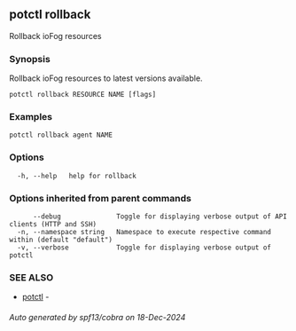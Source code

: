 ## potctl rollback

Rollback ioFog resources

### Synopsis

Rollback ioFog resources to latest versions available.

```
potctl rollback RESOURCE NAME [flags]
```

### Examples

```
potctl rollback agent NAME
```

### Options

```
  -h, --help   help for rollback
```

### Options inherited from parent commands

```
      --debug              Toggle for displaying verbose output of API clients (HTTP and SSH)
  -n, --namespace string   Namespace to execute respective command within (default "default")
  -v, --verbose            Toggle for displaying verbose output of potctl
```

### SEE ALSO

* [potctl](potctl.md)	 - 

###### Auto generated by spf13/cobra on 18-Dec-2024
